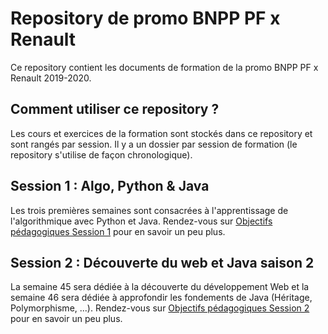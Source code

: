 # Repository de promo BNPP PF x Renault

Ce repository contient les documents de formation de la promo BNPP PF x Renault 2019-2020.

## Comment utiliser ce repository ?

Les cours et exercices de la formation sont stockés dans ce repository et sont rangés par session. Il y a un dossier par session de formation (le repository s'utilise de façon chronologique).

## Session 1 : Algo, Python & Java

Les trois premières semaines sont consacrées à l'apprentissage de l'algorithmique avec Python et Java. Rendez-vous sur [Objectifs pédagogiques Session 1](./session1/pedagogie/objectifs-pedago.md) pour en savoir un peu plus.

## Session 2 : Découverte du web et Java saison 2

La semaine 45 sera dédiée à la découverte du développement Web et la semaine 46 sera dédiée à approfondir les fondements de Java (Héritage, Polymorphisme, ...). Rendez-vous sur [Objectifs pédagogiques Session 2](./session2/pedagogie/objectifs-pedago.md) pour en savoir un peu plus.
